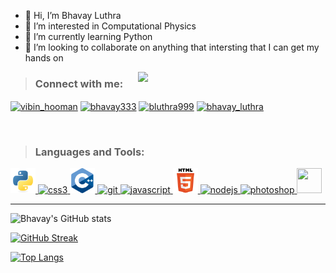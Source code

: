 - 👋 Hi, I’m Bhavay Luthra
- 👀 I’m interested in Computational Physics
- 🌱 I’m currently learning Python 
- 💞️ I’m looking to collaborate on anything that intersting that I can get my hands on

<!---
bluthra999/bluthra999 is a ✨ special ✨ repository because its `README.md` (this file) appears on your GitHub profile.
You can click the Preview link to take a look at your changes.
--->


<img align="right" width="300px" src="https://www.pinclipart.com/picdir/big/90-907332_json-at-master-github-octocat-clipart.png">

> <h3 align="left">Connect with me:</h3>
<p align="left">
<a href="https://www.instagram.com/vibin_hooman/" target="blank"><img align="center" src="https://raw.githubusercontent.com/rahuldkjain/github-profile-readme-generator/master/src/images/icons/Social/instagram.svg" alt="vibin_hooman" height="30" width="40" /></a>
<a href="https://www.facebook.com/bhavay333" target="blank"><img align="center" src="https://raw.githubusercontent.com/rahuldkjain/github-profile-readme-generator/master/src/images/icons/Social/facebook.svg" alt="bhavay333" height="30" width="40" /></a>
<a href="https://www.linkedin.com/in/bhavayluthra/ target="blank"><img align="center" src="https://raw.githubusercontent.com/rahuldkjain/github-profile-readme-generator/master/src/images/icons/Social/linked-in-alt.svg" alt="bluthra999" height="30" width="40" /></a>
<a href="https://twitter.com/bhavay_luthra" target="blank"><img align="center" src="https://raw.githubusercontent.com/rahuldkjain/github-profile-readme-generator/master/src/images/icons/Social/twitter.svg" alt="bhavay_luthra" height="30" width="40" /></a>  
</p>

<br>

> <h3 align="left">Languages and Tools:</h3>
<p align="left"> 
  <a href="https://www.python.org" target="_blank"> <img src="https://raw.githubusercontent.com/devicons/devicon/master/icons/python/python-original.svg" alt="python" width="40" height="40"/> </a> 
    <a href="https://www.javatpoint.com/latex" target="_blank"> <img src="https://static.javatpoint.com/tutorial/latex/images/latex-tutorial.png" alt="css3" width="40" height="40"/> </a> 
     <a href="http://www.cplusplus.com" target="_blank"> <img src="https://raw.githubusercontent.com/devicons/devicon/master/icons/cplusplus/cplusplus-original.svg" alt="c" width="40" height="40"/> </a>
       <a href="https://git-scm.com/" target="_blank"> <img src="https://www.vectorlogo.zone/logos/git-scm/git-scm-icon.svg" alt="git" width="40" height="40"/> </a> 
       <a href="https://www.javatpoint.com/bash-scripting" target="_blank"> <img src="https://help.apple.com/assets/6152754A4192845C4361C49A/6152754B4192845C4361C4A1/en_GB/d94aa1c4979b25e9ffbda97fcbae219a.png" alt="javascript" width="40" height="40"/> </a> 
  <a href="https://www.w3.org/html/" target="_blank"> <img src="https://raw.githubusercontent.com/devicons/devicon/master/icons/html5/html5-original-wordmark.svg" alt="html5" width="40" height="40"/> </a> 
  <a href="https://www.w3schools.com/sql/" target="_blank"> <img src="https://hackr.io/tutorials/sql/logo-sql.svg?ver=1642082724" alt="nodejs" width="40" height="40"/> </a>
  <a href="https://www.tutorialspoint.com/fortran/index.htm" target="_blank"> <img src="https://upload.wikimedia.org/wikipedia/commons/b/b8/Fortran_logo.svg" alt="photoshop" width="40" height="40"/> </a> 
  <a href="https://people.duke.edu/~hpgavin/gnuplot.html" target="_blank"> <img src="https://a.fsdn.com/allura/p/gnuplot/icon?w=180&1513717478" width="40" height="40"/> </a> 

  
---

 ![Bhavay's GitHub stats](https://github-readme-stats.vercel.app/api?username=bluthra999&show_icons=true&theme=highcontrast)
 

[![GitHub Streak](https://github-readme-streak-stats.herokuapp.com?user=bluthra999&theme=neon-dark&hide_border=true&date_format=M%20j%5B%2C%20Y%5D)](https://git.io/streak-stats)



[![Top Langs](https://github-readme-stats.vercel.app/api/top-langs/?username=bluthra999&layout=compact&theme=highcontrast&langs_count=10&hide_border=true&bg_color=0d1117&text_color=fefefe)](https://github.com/bluthra999/github-readme-stats)
